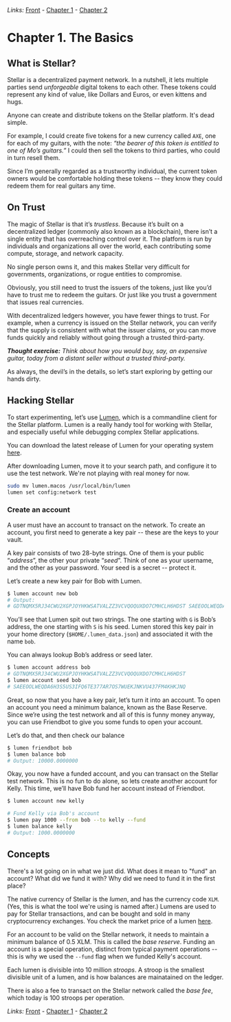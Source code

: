 *Links:*
[Front](https://github.com/0xfe/hacking-stellar/blob/master/README.md) -
[Chapter 1](https://github.com/0xfe/hacking-stellar/blob/master/1-launch.md) -
[Chapter 2](https://github.com/0xfe/hacking-stellar/blob/master/2-payments.md)

# Chapter 1. The Basics

## What is Stellar?

Stellar is a decentralized payment network. In a nutshell, it lets multiple parties send *unforgeable* digital tokens to each other. These tokens could represent any kind of value, like Dollars and Euros, or even kittens and hugs.

Anyone can create and distribute tokens on the Stellar platform. It's dead simple.

For example, I could create five tokens for a new currency called `AXE`, one for each of my guitars, with the note: *“the bearer of this token is entitled to one of Mo’s guitars.”* I could then sell the tokens to third parties, who could in turn resell them.

Since I’m generally regarded as a trustworthy individual, the current token owners would be comfortable holding these tokens -- they know they could redeem them for real guitars any time.


## On Trust

The magic of Stellar is that it’s *trustless*. Because it’s built on a decentralized ledger (commonly also known as a blockchain), there isn’t a single entity that has overreaching control over it. The platform is run by individuals and organizations all over the world, each contributing some compute, storage, and network capacity.

No single person owns it, and this makes Stellar very difficult for governments, organizations, or rogue entities to compromise.

Obviously, you still need to trust the issuers of the tokens, just like you’d have to trust me to redeem the guitars. Or just like you trust a government that issues real currencies.

With decentralized ledgers however, you have fewer things to trust. For example, when a currency is issued on the Stellar network, you can verify that the supply is consistent with what the issuer claims, or you can move funds quickly and reliably without going through a trusted third-party.

***Thought exercise:*** *Think about how you would buy, say, an expensive guitar, today from a distant seller without a trusted third-party.*

As always, the devil’s in the details, so let’s start exploring by getting our hands dirty.

## Hacking Stellar

To start experimenting, let’s use [Lumen](http://github.com/0xfe/lumen), which is a commandline client for the Stellar platform. Lumen is a really handy tool for working with Stellar, and especially useful while debugging complex Stellar applications.

You can download the latest release of Lumen for your operating system [here](https://github.com/0xfe/lumen/releases).

After downloading Lumen, move it to your search path, and configure it to use the test network. We're not playing with real money for now.

```sh
sudo mv lumen.macos /usr/local/bin/lumen
lumen set config:network test
```

### Create an account
A user must have an account to transact on the network. To create an account, you first need to generate a key pair -- these are the keys to your vault.

A key pair consists of two 28-byte strings. One of them is your public “*address*”, the other your private “*seed*”. Think of one as your username, and the other as your password. Your seed is a secret -- protect it.

Let’s create a new key pair for Bob with Lumen.

```sh
$ lumen account new bob
# Output:
# GDTNQMX5RJ34CWU2XGPJOYHKWSATVALZZ3VCVQOQUXDO7CMHCLH6HDST SAEEOOLWEQDA6H3S5US3IFQ6TE377AR7OS7WUEKJNKVU437FM4KHKJNQ
```

You’ll see that Lumen spit out two strings. The one starting with `G` is Bob’s address, the one starting with `S` is his seed. Lumen stored this key pair in your home directory (`$HOME/.lumen_data.json`) and associated it with the name `bob`.

You can always lookup Bob’s address or seed later.

```sh
$ lumen account address bob
# GDTNQMX5RJ34CWU2XGPJOYHKWSATVALZZ3VCVQOQUXDO7CMHCLH6HDST
$ lumen account seed bob
# SAEEOOLWEQDA6H3S5US3IFQ6TE377AR7OS7WUEKJNKVU437FM4KHKJNQ

```

Great, so now that you have a key pair, let’s turn it into an account. To open an account you need a minimum balance, known as the Base Reserve. Since we’re using the test network and all of this is funny money anyway, you can use Friendbot to give you some funds to open your account.

Let’s do that, and then check our balance

```sh
$ lumen friendbot bob
$ lumen balance bob
# Output: 10000.0000000
```

Okay, you now have a funded account, and you can transact on the Stellar test network. This is no fun to do alone, so lets create another account for Kelly. This time, we’ll have Bob fund her account instead of Friendbot.

```sh
$ lumen account new kelly

# Fund Kelly via Bob's account
$ lumen pay 1000 --from bob --to kelly --fund
$ lumen balance kelly
# Output: 1000.0000000
```

## Concepts

There's a lot going on in what we just did. What does it mean to "fund" an account? What did we fund it with? Why did we need to fund it in the first place?

The native currency of Stellar is the *lumen*, and has the currency code `XLM`. (Yes, this is what the tool we're using is named after.) Lumens are used to pay for Stellar transactions, and can be bought and sold in many cryptocurrency exchanges. You check the market price of a lumen [here](https://coinmarketcap.com/currencies/stellar/).

For an account to be valid on the Stellar network, it needs to maintain a minimum balance of 0.5 XLM. This is called the *base reserve*. Funding an account is a special operation, distinct from typical payment operations -- this is why we used the `--fund` flag when we funded Kelly's account.

Each lumen is divisible into 10 million *stroops*. A stroop is the smallest divisible unit of a lumen, and is how balances are mainatained on the ledger.

There is also a fee to transact on the Stellar network called the *base fee*, which today is 100 stroops per operation.

*Links:*
[Front](https://github.com/0xfe/hacking-stellar/blob/master/README.md) -
[Chapter 1](https://github.com/0xfe/hacking-stellar/blob/master/1-launch.md) -
[Chapter 2](https://github.com/0xfe/hacking-stellar/blob/master/2-payments.md)